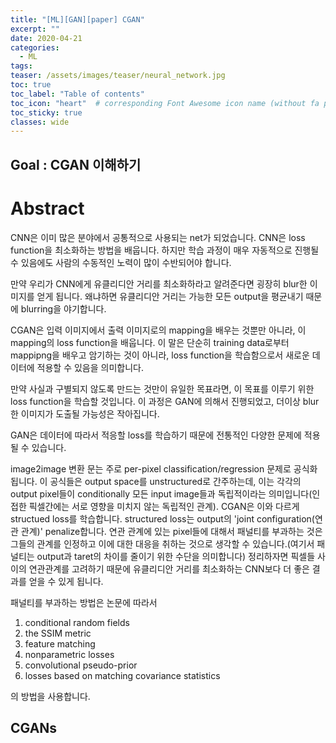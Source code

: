 ```yaml
---
title: "[ML][GAN][paper] CGAN"
excerpt: ""
date: 2020-04-21
categories:
  - ML
tags:
teaser: /assets/images/teaser/neural_network.jpg
toc: true
toc_label: "Table of contents"
toc_icon: "heart"  # corresponding Font Awesome icon name (without fa prefix)
toc_sticky: true
classes: wide
---
```


Goal : CGAN 이해하기
---

# Abstract 

CNN은 이미 많은 분야에서 공통적으로 사용되는 net가 되었습니다. CNN은 loss function을 최소화하는 방법을 배웁니다. 하지만 학습 과정이 매우 자동적으로 진행될 수 있음에도 사람의 수동적인 노력이 많이 수반되어야 합니다.

만약 우리가 CNN에게 유클리디안 거리를 최소화하라고 알려준다면 굉장히 blur한 이미지를 얻게 됩니다. 왜냐하면 유클리디안 거리는 가능한 모든 output을 평균내기 때문에 blurring을 야기합니다.

CGAN은 입력 이미지에서 출력 이미지로의 mapping을 배우는 것뿐만 아니라, 이 mapping의 loss function을 배웁니다. 이 말은 단순히 training data로부터 mappipng을 배우고 암기하는 것이 아니라, loss function을 학습함으로서 새로운 데이터에 적용할 수 있음을 의미합니다.

만약 사실과 구별되지 않도록 만드는 것만이 유일한 목표라면, 이 목표를 이루기 위한 loss function을 학습할 것입니다. 이 과정은 GAN에 의해서 진행되었고, 더이상 blur한 이미지가 도출될 가능성은 작아집니다. 

GAN은 데이터에 따라서 적응할 loss를 학습하기 때문에 전통적인 다양한 문제에 적용될 수 있습니다. 

image2image 변환 문는 주로 per-pixel classification/regression 문제로 공식화 됩니다. 이 공식들은 output space를 unstructured로 간주하는데, 이는 각각의 output pixel들이 conditionally 모든 input image들과 독립적이라는 의미입니다(인접한 픽셀간에는 서로 영향을 미치지 않는 독립적인 관계). CGAN은 이와 다르게 structued loss를 학습합니다. structured loss는 output의 'joint configuration(연관 관계)' penalize합니다. 연관 관계에 있는 pixel들에 대해서 패널티를 부과하는 것은 그들의 관계를 인정하고 이에 대한 대응을 취하는 것으로 생각할 수 있습니다.(여기서 패널티는 output과 taret의 차이를 줄이기 위한 수단을 의미합니다) 정리하자면 픽셀들 사이의 연관관계를 고려하기 때문에 유클리디안 거리를 최소화하는 CNN보다 더 좋은 결과를 얻을 수 있게 됩니다.  

패널티를 부과하는 방법은 논문에 따라서  

1. conditional random fields
1. the SSIM metric
1. feature matching
1. nonparametric losses
1. convolutional pseudo-prior
1. losses based on matching covariance statistics

의 방법을 사용합니다.  

## CGANs







